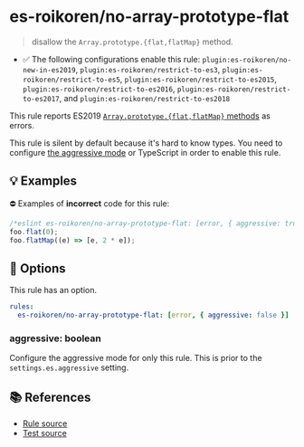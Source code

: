 # es-roikoren/no-array-prototype-flat
> disallow the `Array.prototype.{flat,flatMap}` method.

- ✅ The following configurations enable this rule: `plugin:es-roikoren/no-new-in-es2019`, `plugin:es-roikoren/restrict-to-es3`, `plugin:es-roikoren/restrict-to-es5`, `plugin:es-roikoren/restrict-to-es2015`, `plugin:es-roikoren/restrict-to-es2016`, `plugin:es-roikoren/restrict-to-es2017`, and `plugin:es-roikoren/restrict-to-es2018`

This rule reports ES2019 [`Array.prototype.{flat,flatMap}` methods](https://github.com/tc39/proposal-flatMap) as errors.

This rule is silent by default because it's hard to know types. You need to configure [the aggressive mode](../#the-aggressive-mode) or TypeScript in order to enable this rule.

## 💡 Examples

⛔ Examples of **incorrect** code for this rule:

```js
/*eslint es-roikoren/no-array-prototype-flat: [error, { aggressive: true }] */
foo.flat(0);
foo.flatMap((e) => [e, 2 * e]);
```

## 🔧 Options

This rule has an option.

```yml
rules:
  es-roikoren/no-array-prototype-flat: [error, { aggressive: false }]
```

### aggressive: boolean

Configure the aggressive mode for only this rule.
This is prior to the `settings.es.aggressive` setting.

## 📚 References

- [Rule source](https://github.com/roikoren755/eslint-plugin-es/blob/v2.0.10/src/rules/no-array-prototype-flat.ts)
- [Test source](https://github.com/roikoren755/eslint-plugin-es/blob/v2.0.10/tests/src/rules/no-array-prototype-flat.ts)
